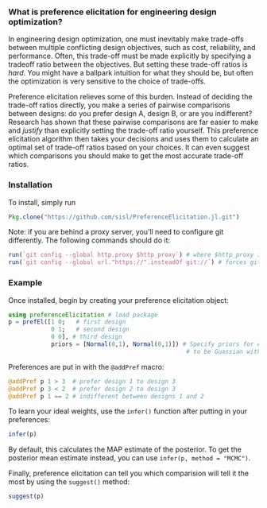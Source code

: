 ### What is preference elicitation for engineering design optimization?
In engineering design optimization, one must inevitably make trade-offs between multiple conflicting design objectives, such as cost, reliability, and performance. Often, this trade-off must be made explicitly by specifying a tradeoff ratio between the objectives. But setting these trade-off ratios is *hard*.  You might have a ballpark intuition for what they should be, but often the optimization is very sensitive to the choice of trade-offs. 

Preference elicitation relieves some of this burden. Instead of deciding the trade-off ratios directly, you make a series of pairwise comparisons between designs: do you prefer design A, design B, or are you indifferent? Research has shown that these pairwise comparisons are far easier to make and *justify* than explicitly setting the trade-off ratio yourself.  This preference elicitation algorithm then takes your decisions and uses them to calculate an optimal set of trade-off ratios based on your choices. It can even suggest which comparisons you should make to get the most accurate trade-off ratios. 

### Installation
To install, simply run 
```julia
Pkg.clone("https://github.com/sisl/PreferenceElicitation.jl.git")
```
Note: if you are behind a proxy server, you’ll need to configure git differently. The following commands should do it:
```julia
run(`git config --global http.proxy $http_proxy`) # where $http_proxy is your proxy server
run(`git config --global url."https://".insteadOf git://`) # forces git to use https
```

### Example 
Once installed, begin by creating your preference elicitation object:
```julia
using preferenceElicitation # load package
p = prefEl([1 0;   # first design
            0 1;   # second design
            0 0], # third design
            priors = [Normal(0,1), Normal(0,1)]) # Specify priors for each variable
                                                  # to be Guassian with mean 0 and variance 1
```
Preferences are put in with the ```@addPref``` macro:
```julia
@addPref p 1 > 3  # prefer design 1 to design 3
@addPref p 3 < 2  # prefer design 2 to design 3
@addPref p 1 == 2 # indifferent between designs 1 and 2
```
To learn your ideal weights, use the ```infer()``` function after putting in your preferences:
```julia
infer(p)
```
By default, this calculates the MAP estimate of the posterior. To get the posterior mean estimate instead, you can use  ```infer(p, method = "MCMC")```. 

Finally, preference elicitation can tell you which comparision will tell it the most by using the ```suggest()``` method:
```julia
suggest(p)
```
